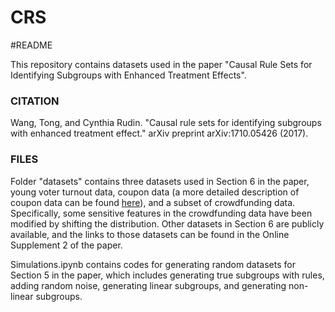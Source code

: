 # CRS

#README

This repository contains datasets used in the paper "Causal Rule Sets for Identifying Subgroups with Enhanced Treatment Effects".

### CITATION
Wang, Tong, and Cynthia Rudin. "Causal rule sets for identifying subgroups with enhanced treatment effect." arXiv preprint arXiv:1710.05426 (2017).

### FILES
Folder "datasets" contains three datasets used in Section 6 in the paper, young voter turnout data, coupon data (a more detailed description of coupon data can be found [here](https://jmlr.org/papers/v18/16-003.html)), and a subset of crowdfunding data. Specifically, some sensitive features in the crowdfunding data have been modified by shifting the distribution. Other datasets in Section 6 are publicly available, and the links to those datasets can be found in the Online Supplement 2 of the paper.

Simulations.ipynb contains codes for generating random datasets for Section 5 in the paper, which includes generating true subgroups with rules, adding random noise, generating linear subgroups, and generating non-linear subgroups.

